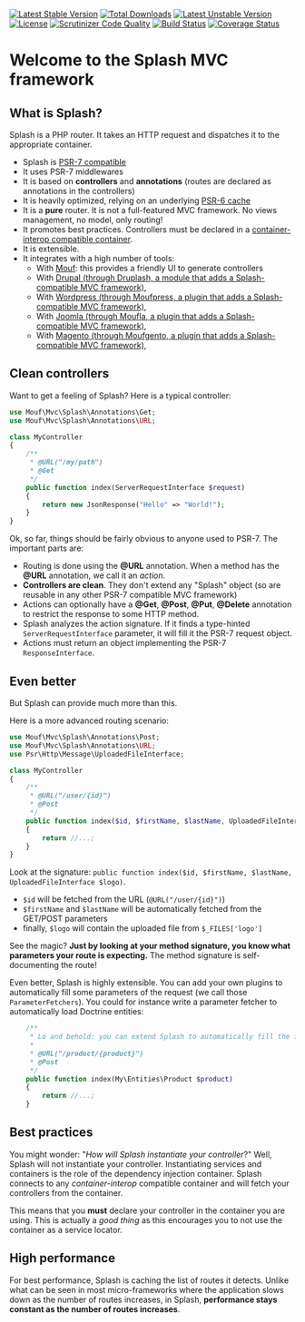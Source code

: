 [![Latest Stable Version](https://poser.pugx.org/mouf/mvc.splash-common/v/stable)](https://packagist.org/packages/mouf/mvc.splash-common)
[![Total Downloads](https://poser.pugx.org/mouf/mvc.splash-common/downloads)](https://packagist.org/packages/mouf/mvc.splash-common)
[![Latest Unstable Version](https://poser.pugx.org/mouf/mvc.splash-common/v/unstable)](https://packagist.org/packages/mouf/mvc.splash-common)
[![License](https://poser.pugx.org/mouf/mvc.splash-common/license)](https://packagist.org/packages/mouf/mvc.splash-common)
[![Scrutinizer Code Quality](https://scrutinizer-ci.com/g/thecodingmachine/mvc.splash-common/badges/quality-score.png?b=8.0)](https://scrutinizer-ci.com/g/thecodingmachine/mvc.splash-common/?branch=8.0)
[![Build Status](https://travis-ci.org/thecodingmachine/mvc.splash-common.svg?branch=8.0)](https://travis-ci.org/thecodingmachine/mvc.splash-common)
[![Coverage Status](https://coveralls.io/repos/thecodingmachine/mvc.splash-common/badge.svg?branch=8.0&service=github)](https://coveralls.io/github/thecodingmachine/mvc.splash-common?branch=8.0)

Welcome to the Splash MVC framework
===================================

What is Splash?
---------------

Splash is a PHP router. It takes an HTTP request and dispatches it to the appropriate container.
  
- Splash is [PSR-7 compatible](http://www.php-fig.org/psr/psr-7/)
- It uses PSR-7 middlewares
- It is based on **controllers** and **annotations** (routes are declared as annotations in the controllers)
- It is heavily optimized, relying on an underlying [PSR-6 cache](http://www.php-fig.org/psr/psr-6/)
- It is a **pure** router. It is not a full-featured MVC framework. No views management, no model, only routing!
- It promotes best practices. Controllers must be declared in a [container-interop compatible container](https://github.com/container-interop/container-interop/).
- It is extensible.
- It integrates with a high number of tools:
    - With [Mouf](http://mouf-php.com): this provides a friendly UI to generate controllers
    - With [Drupal (through Druplash, a module that adds a Splash-compatible MVC framework)](http://mouf-php.com/packages/mouf/integration.drupal.druplash),
    - With [Wordpress (through Moufpress, a plugin that adds a Splash-compatible MVC framework)](http://mouf-php.com/packages/mouf/integration.wordpress.moufpress),
    - With [Joomla (through Moufla, a plugin that adds a Splash-compatible MVC framework)](http://mouf-php.com/packages/mouf/integration.wordpress.moufpress),
    - With [Magento (through Moufgento, a plugin that adds a Splash-compatible MVC framework)](http://mouf-php.com/packages/mouf/integration.magento.moufgento),



Clean controllers
-----------------

Want to get a feeling of Splash? Here is a typical controller:

```php
use Mouf\Mvc\Splash\Annotations\Get;
use Mouf\Mvc\Splash\Annotations\URL;

class MyController
{
    /**
     * @URL("/my/path")
     * @Get
     */
    public function index(ServerRequestInterface $request)
    {
        return new JsonResponse("Hello" => "World!");
    }
}
```

Ok, so far, things should be fairly obvious to anyone used to PSR-7. The important parts are:

- Routing is done using the **@URL** annotation. When a method has the **@URL** annotation, we call it an *action*.
- **Controllers are clean**. They don't extend any "Splash" object (so are reusable in any other PSR-7 compatible MVC framework)
- Actions can optionally have a **@Get**, **@Post**, **@Put**, **@Delete** annotation to restrict the response to some HTTP method.
- Splash analyzes the action signature. If it finds a type-hinted `ServerRequestInterface` parameter, it will fill it the PSR-7 request object.
- Actions must return an object implementing the PSR-7 `ResponseInterface`.


Even better
-----------

But Splash can provide much more than this.

Here is a more advanced routing scenario:

```php
use Mouf\Mvc\Splash\Annotations\Post;
use Mouf\Mvc\Splash\Annotations\URL;
use Psr\Http\Message\UploadedFileInterface;

class MyController
{
    /**
     * @URL("/user/{id}")
     * @Post
     */
    public function index($id, $firstName, $lastName, UploadedFileInterface $logo)
    {
        return //...;
    }
}
```

Look at the signature: `public function index($id, $firstName, $lastName, UploadedFileInterface $logo)`.

- `$id` will be fetched from the URL (`@URL("/user/{id}")`)
- `$firstName` and `$lastName` will be automatically fetched from the GET/POST parameters
- finally, `$logo` will contain the uploaded file from `$_FILES['logo']`

See the magic? **Just by looking at your method signature, you know what parameters your route is expecting.** The method signature is self-documenting the route!

Even better, Splash is highly extensible. You can add your own plugins to automatically fill some parameters of the request (we call those `ParameterFetchers`).
You could for instance write a parameter fetcher to automatically load Doctrine entities:

```php
    /**
     * Lo and behold: you can extend Splash to automatically fill the function parameters with objects of your liking
     *
     * @URL("/product/{product}")
     * @Post
     */
    public function index(My\Entities\Product $product)
    {
        return //...;
    }

```

Best practices
--------------

You might wonder: "*How will Splash instantiate your controller*?" Well, Splash will not instantiate your controller.
Instantiating services and containers is the role of the dependency injection container. Splash connects to any *container-interop* compatible container and will fetch your controllers from the container.

This means that you **must** declare your controller in the container you are using. This is actually a *good thing* as this encourages you to not use the container as a service locator.


High performance
----------------

For best performance, Splash is caching the list of routes it detects. Unlike what can be seen in most micro-frameworks where the application slows down as the number of routes increases, in Splash, **performance stays constant as the number of routes increases**.
